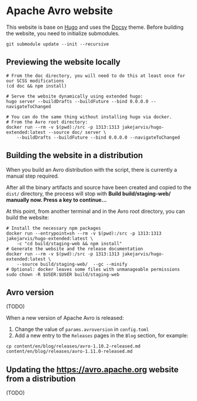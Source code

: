 # Apache Avro website

This website is base on [Hugo](https://gohugo.io) and uses the [Docsy](https://www.docsy.dev/) theme.
Before building the website, you need to initialize submodules.

```
git submodule update --init --recursive
```

## Previewing the website locally

```
# From the doc directory, you will need to do this at least once for our SCSS modifications
(cd doc && npm install)

# Serve the website dynamically using extended hugo:
hugo server --buildDrafts --buildFuture --bind 0.0.0.0 --navigateToChanged

# You can do the same thing without installing hugo via docker.
# From the Avro root directory:
docker run --rm -v $(pwd):/src -p 1313:1313 jakejarvis/hugo-extended:latest --source doc/ server \
    --buildDrafts --buildFuture --bind 0.0.0.0 --navigateToChanged
```

## Building the website in a distribution

When you build an Avro distribution with the script, there is currently a manual step required.

After all the binary artifacts and source have been created and copied to the `dist/` directory, the process will 
stop with **Build build/staging-web/ manually now. Press a key to continue...**

At this point, from another terminal and in the Avro root directory, you can build the website:

```
# Install the necessary npm packages
docker run --entrypoint=sh --rm -v $(pwd):/src -p 1313:1313 jakejarvis/hugo-extended:latest \
    -c "cd build/staging-web && npm install"
# Generate the website and the release documentation
docker run --rm -v $(pwd):/src -p 1313:1313 jakejarvis/hugo-extended:latest \
    --source build/staging-web/  --gc --minify
# Optional: docker leaves some files with unmanageable permissions 
sudo chown -R $USER:$USER build/staging-web
```

## Avro version

(TODO)

When a new version of Apache Avro is released:

1. Change the value of `params.avroversion` in `config.toml`
2. Add a new entry to the `Releases` pages in the `Blog` section, for example:

```
cp content/en/blog/releases/avro-1.10.2-released.md content/en/blog/releases/avro-1.11.0-released.md
```

## Updating the https://avro.apache.org website from a distribution

(TODO)

